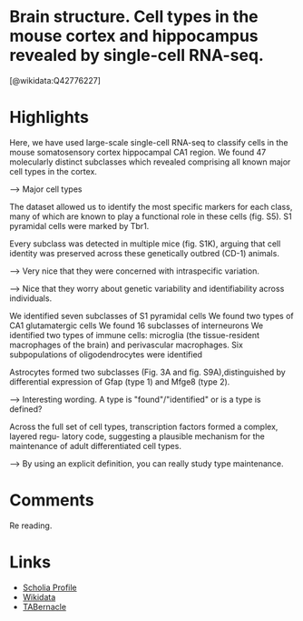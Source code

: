 
Brain structure. Cell types in the mouse cortex and hippocampus revealed by single-cell RNA-seq.
================================================================================================
  
  [@wikidata:Q42776227]  

# Highlights
Here, we have used large-scale single-cell RNA-seq to classify cells in the mouse somatosensory cortex hippocampal CA1 region. We found 47 molecularly distinct subclasses which revealed comprising all known major cell types in the cortex. 

--> Major cell types

The dataset allowed us to identify the most specific markers for each class, many of which are known to play a functional role in these cells (fig. S5). S1 pyramidal cells were marked by Tbr1.

Every subclass was detected in multiple mice (fig. S1K), arguing that cell identity was preserved across these genetically outbred (CD-1) animals.

--> Very nice that they were concerned with intraspecific variation.

--> Nice that they worry about genetic variability and identifiability across individuals.


We identified seven subclasses of S1 pyramidal cells 
We found two types of CA1 glutamatergic cells 
We found 16 subclasses of interneurons
We identified two types of immune cells: microglia (the tissue-resident macrophages of the brain) and perivascular macrophages.
Six subpopulations of oligodendrocytes were identified

Astrocytes formed two subclasses (Fig. 3A and fig. S9A),distinguished by differential expression of Gfap (type 1) and Mfge8 (type 2).

--> Interesting wording. A type is "found"/"identified" or is a type is defined?


Across the full set of cell types, transcription factors formed a complex, layered regu- latory code, suggesting a plausible mechanism for
the maintenance of adult differentiated cell types.

--> By using an explicit definition, you can really study type maintenance.

# Comments 
Re reading.


# Links
  
 * [Scholia Profile](https://scholia.toolforge.org/work/Q42776227)  
 * [Wikidata](https://www.wikidata.org/wiki/Q42776227)  
 * [TABernacle](https://tabernacle.toolforge.org/?#/tab/manual/Q42776227/P921%3BP4510)  

